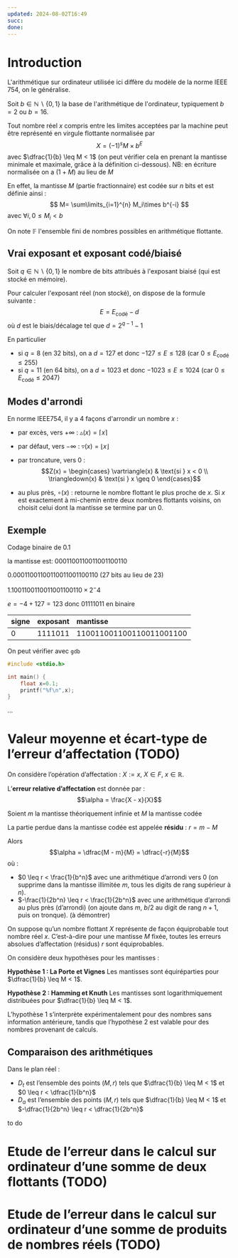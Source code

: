 ```yaml
---
updated: 2024-08-02T16:49
succ: 
done: 
---
```

# Introduction
L'arithmétique sur ordinateur utilisée ici diffère du modèle de la norme IEEE 754, on le généralise.

Soit $b \in \mathbb{N}\backslash\{0,1\}$ la base de l'arithmétique de l'ordinateur, typiquement $b = 2$ ou $b = 16$.

Tout nombre réel $x$ compris entre les limites acceptées par la machine peut être représenté en virgule flottante normalisée par 
$$X = (-1)^s M \times b^E$$
avec $\dfrac{1}{b} \leq M < 1$ (on peut vérifier cela en prenant la mantisse minimale et maximale, grâce à la définition ci-dessous).
NB: en écriture normalisée on a $(1+M)$ au lieu de $M$

En effet, la mantisse $M$ (partie fractionnaire) est codée sur $n$ bits et est définie ainsi :
$$
M= \sum\limits_{i=1}^{n} M_i\times b^{-i}
$$
avec $\forall i, 0 \leq M_i < b$ 

On note $\mathbb{F}$ l'ensemble fini de nombres possibles en arithmétique flottante.

## Vrai exposant et exposant codé/biaisé
Soit $q \in \mathbb{N}\backslash\{0,1\}$ le nombre de bits attribués à l'exposant biaisé (qui est stocké en mémoire).

Pour calculer l'exposant réel (non stocké), on dispose de la formule suivante :
$$
E = E_\text{codé} - d
$$
où $d$ est le biais/décalage tel que $d=2^{q-1}-1$

En particulier
- si $q=8$ (en $32$ bits), on a $d=127$ et donc $-127 \leq E \leq 128$ (car $0 \leq E_\text{codé} \leq 255$)
- si $q=11$ (en $64$ bits), on a $d=1023$ et donc $-1023 \leq E \leq 1024$ (car $0 \leq E_\text{codé} \leq 2047$)

## Modes d'arrondi
En norme IEEE754, il y a 4 façons d'arrondir un nombre $x$ :

- par excès, vers $+\infty$ : $\vartriangle(x) = \lceil x \rceil$

- par défaut, vers $-\infty$ : $\triangledown(x) = \lfloor x \rfloor$

- par troncature, vers $0$ : $$Z(x) =
     \begin{cases}
       \vartriangle(x) & \text{si } x < 0 \\
       \triangledown(x) & \text{si } x \geq 0
     \end{cases}$$
- au plus près, $\circ(x)$ : retourne le nombre flottant le plus proche de $x$.
		Si $x$ est exactement à mi-chemin entre deux nombres flottants voisins, on choisit celui dont la mantisse se termine par un 0.

## Exemple
Codage binaire de 0.1

la mantisse est: $0001100110011001100110$

$0.00011001100110011001100110$ (27 bits au lieu de 23)

$1.1001100110011001100110\times 2^-4$

$e=-4+127=123$ donc $01111011$ en binaire

| signe | exposant  | mantisse                   |
| :---- | :-------- | :------------------------- |
| $0$   | $1111011$ | $110011001100110011001100$ |

On peut vérifier avec `gdb`
```c
#include <stdio.h>

int main() {
	float x=0.1;
	printf("%f\n",x);
}
```

...

# Valeur moyenne et écart-type de l’erreur d’affectation (TODO)
On considère l’opération d’affectation : $X := x$, $X \in F$, $x \in \mathbb{R}$.

L’**erreur relative d’affectation** est donnée par :
$$\alpha = \frac{X - x}{X}$$

Soient $m$ la mantisse théoriquement infinie et $M$ la mantisse codée

La partie perdue dans la mantisse codée est appelée **résidu** :
$r = m - M$

Alors
$$\alpha = \dfrac{M - m}{M} = \dfrac{-r}{M}$$
où :
- $0 \leq r < \frac{1}{b^n}$ avec une arithmétique d’arrondi vers 0 (on supprime dans la mantisse illimitée $m$, tous les digits de rang supérieur à $n$).
- $-\frac{1}{2b^n} \leq r < \frac{1}{2b^n}$ avec une arithmétique d’arrondi au plus près (d’arrondi) (on ajoute dans $m$, $b/2$ au digit de rang $n + 1$, puis on tronque). (à démontrer)

On suppose qu’un nombre flottant $X$ représente de façon équiprobable tout nombre réel $x$. C’est-à-dire pour une mantisse $M$ fixée, toutes les erreurs absolues d’affectation (résidus) $r$ sont équiprobables.

On considère deux hypothèses pour les mantisses :

**Hypothèse 1 : La Porte et Vignes**
Les mantisses sont équiréparties pour $\dfrac{1}{b} \leq M < 1$.

**Hypothèse 2 : Hamming et Knuth**
Les mantisses sont logarithmiquement distribuées pour $\dfrac{1}{b} \leq M < 1$.

L’hypothèse 1 s’interprète expérimentalement pour des nombres sans information antérieure, tandis que l’hypothèse 2 est valable pour des nombres provenant de calculs.

## Comparaison des arithmétiques
Dans le plan réel :
- $D_t$ est l’ensemble des points $(M, r)$ tels que $\dfrac{1}{b} \leq M < 1$ et $0 \leq r < \dfrac{1}{b^n}$
- $D_a$ est l’ensemble des points $(M, r)$ tels que $\dfrac{1}{b} \leq M < 1$ et $-\dfrac{1}{2b^n} \leq r < \dfrac{1}{2b^n}$

to do

# Etude de l’erreur dans le calcul sur ordinateur d’une somme de deux flottants (TODO)

# Etude de l’erreur dans le calcul sur ordinateur d’une somme de produits de nombres réels (TODO)